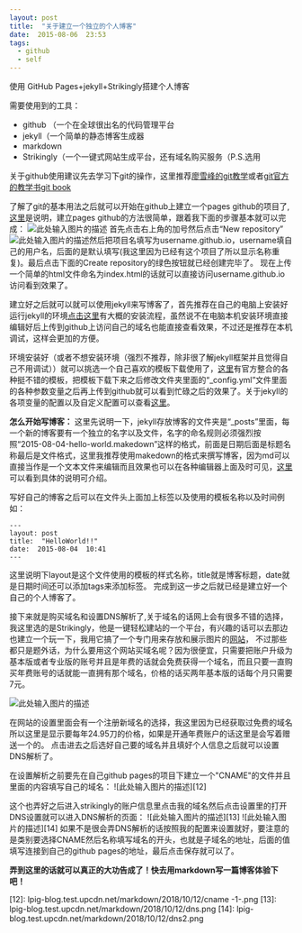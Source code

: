 ```yaml
---
layout: post
title:  "关于建立一个独立的个人博客"
date:  2015-08-06  23:53
tags:
  - github
  - self
---
```


﻿使用 GitHub Pages+jekyll+Strikingly搭建个人博客

需要使用到的工具：

- github （一个在全球很出名的代码管理平台
- jekyll（一个简单的静态博客生成器
- markdown
- Strikingly（一个一键式网站生成平台，还有域名购买服务（P.S.选用

关于github使用建议先去学习下git的操作，这里推荐[廖雪峰的git教学][1]或者[git官方的教学书git book][2]

了解了git的基本用法之后就可以开始在github上建立一个pages github的项目了,[这里][3]是说明，建立pages github的方法很简单，跟着我下面的步骤基本就可以完成：
![此处输入图片的描述][4]
首先点击右上角的加号然后点击“New repository”
![此处输入图片的描述][5]然后把项目名填写为username.github.io，username填自己的用户名，后面的是默认填写(我这里因为已经有这个项目了所以显示名称重复)。最后点击下面的Create repository的绿色按钮就已经创建完毕了。
现在上传一个简单的html文件命名为index.html的话就可以直接访问username.github.io访问看到效果了。

建立好之后就可以就可以使用jekyll来写博客了，首先推荐在自己的电脑上安装好运行jekyll的环境[点击这里][6]有大概的安装流程，虽然说不在电脑本机安装环境直接编辑好后上传到github上访问自己的域名也能直接查看效果，不过还是推荐在本机调试，这样会更加的方便。

环境安装好（或者不想安装环境（强烈不推荐，除非很了解jekyll框架并且觉得自己不用调试））就可以挑选一个自己喜欢的模板下载使用了，[这里][7]有官方整合的各种挺不错的模板，把模板下载下来之后修改文件夹里面的“_config.yml”文件里面的各种参数变量之后再上传到github就可以看到忙碌之后的效果了。关于jekyll的各项变量的配置以及自定义配置可以查看[这里][8]。

**怎么开始写博客：**
这里先说明一下，jekyll存放博客的文件夹是“_posts”里面，每一个新的博客要有一个独立的名字以及文件，名字的命名规则必须强烈按照“2015-08-04-hello-world.makedown”这样的格式，前面是日期后面是标题名称最后是文件格式，这里我推荐使用makedown的格式来撰写博客，因为md可以直接当作是一个文本文件来编辑而且效果也可以在各种编辑器上面及时可见，[这里][9]可以看到具体的说明可介绍。

写好自己的博客之后可以在文件头上面加上标签以及使用的模板名称以及时间例如：

    ---
    layout: post
    title:  "HelloWorld!!"
    date:  2015-08-04  10:41
    ---

这里说明下layout是这个文件使用的模板的样式名称，title就是博客标题，date就是日期时间还可以添加tags来添加标签。
完成到这一步之后就已经是建立好一个自己的个人博客了。

接下来就是购买域名和设置DNS解析了,关于域名的话网上会有很多不错的选择，我这里选的是Strikingly，他是一键轻松建站的一个平台，有兴趣的话可以去那边也建立一个玩一下，我用它搞了一个专门用来存放和展示图片的[网站][10]， 不过那些都只是题外话，为什么要用这个网站买域名呢？因为很便宜，只需要把账户升级为基本版或者专业版的账号并且是年费的话就会免费获得一个域名，而且只要一直购买年费账号的话就能一直拥有那个域名，价格的话买两年基本版的话每个月只需要7元。

![此处输入图片的描述][11]

在网站的设置里面会有一个注册新域名的选择，我这里因为已经获取过免费的域名所以这里是显示要每年24.95刀的价格，如果是开通年费账户的话这里是会写着赠送一个的。
点击进去之后选好自己要的域名并且填好个人信息之后就可以设置DNS解析了。

在设置解析之前要先在自己github pages的项目下建立一个"CNAME"的文件并且里面的内容填写自己的域名：
![此处输入图片的描述][12]

这个也弄好之后进入strikingly的账户信息里点击我的域名然后点击设置里的打开DNS设置就可以进入DNS解析的页面：
![此处输入图片的描述][13]
![此处输入图片的描述][14]
如果不是很会弄DNS解析的话按照我的配置来设置就好，要注意的是类别要选择CNAME然后名称填写域名的开头，也就是子域名的地址，后面的值填写连接到自己的github pages的地址，最后点击保存就可以了。

**弄到这里的话就可以真正的大功告成了！快去用markdown写一篇博客体验下吧！**

  [1]: http://www.liaoxuefeng.com/wiki/0013739516305929606dd18361248578c67b8067c8c017b000/
  [2]: https://git-scm.com/book/zh/v1
  [3]: https://pages.github.com/
  [4]: lpig-blog.test.upcdn.net/markdown/2018/10/12/add.png
  [5]: lpig-blog.test.upcdn.net/markdown/2018/10/12/create.png
  [6]: http://jekyllcn.com/docs/installation/
  [7]: http://jekyllthemes.org/
  [8]: http://jekyllcn.com/docs/configuration/
  [9]: http://www.jianshu.com/p/q81RER
  [10]: http://photo.zjy-lpig.me
  [11]: lpig-blog.test.upcdn.net/markdown/2018/10/12/CNAME.png
  [12]: lpig-blog.test.upcdn.net/markdown/2018/10/12/cname -1-.png
  [13]: lpig-blog.test.upcdn.net/markdown/2018/10/12/dns.png
  [14]: lpig-blog.test.upcdn.net/markdown/2018/10/12/dns2.png

